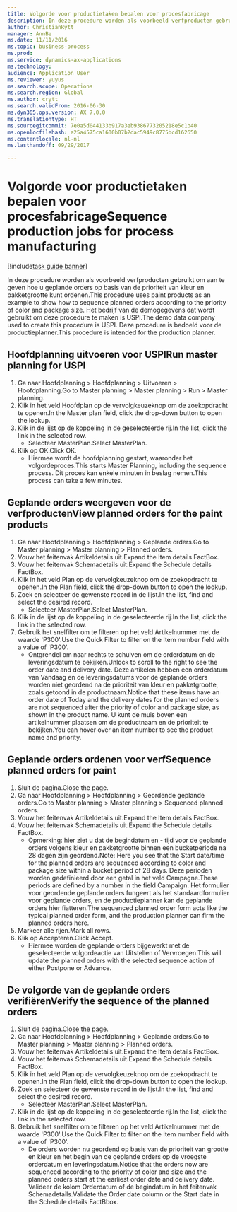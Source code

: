 ```yaml
--- 
title: Volgorde voor productietaken bepalen voor procesfabricage
description: In deze procedure worden als voorbeeld verfproducten gebruikt om aan te geven hoe u geplande orders op basis van de prioriteit van kleur en pakketgrootte kunt ordenen.
author: ChristianRytt
manager: AnnBe
ms.date: 11/11/2016
ms.topic: business-process
ms.prod: 
ms.service: dynamics-ax-applications
ms.technology: 
audience: Application User
ms.reviewer: yuyus
ms.search.scope: Operations
ms.search.region: Global
ms.author: crytt
ms.search.validFrom: 2016-06-30
ms.dyn365.ops.version: AX 7.0.0
ms.translationtype: HT
ms.sourcegitcommit: 7e0a5d044133b917a3eb9386773205218e5c1b40
ms.openlocfilehash: a25a4575ca1600b07b2dac5949c8775bcd162650
ms.contentlocale: nl-nl
ms.lasthandoff: 09/29/2017

---
```

# <a name="sequence-production-jobs-for-process-manufacturing"></a><span data-ttu-id="8d7df-103">Volgorde voor productietaken bepalen voor procesfabricage</span><span class="sxs-lookup"><span data-stu-id="8d7df-103">Sequence production jobs for process manufacturing</span></span>

[!include[task guide banner](../../includes/task-guide-banner.md)]

<span data-ttu-id="8d7df-104">In deze procedure worden als voorbeeld verfproducten gebruikt om aan te geven hoe u geplande orders op basis van de prioriteit van kleur en pakketgrootte kunt ordenen.</span><span class="sxs-lookup"><span data-stu-id="8d7df-104">This procedure uses paint products as an example to show how to sequence planned orders according to the priority of color and package size.</span></span> <span data-ttu-id="8d7df-105">Het bedrijf van de demogegevens dat wordt gebruikt om deze procedure te maken is USPI.</span><span class="sxs-lookup"><span data-stu-id="8d7df-105">The demo data company used to create this procedure is USPI.</span></span> <span data-ttu-id="8d7df-106">Deze procedure is bedoeld voor de productieplanner.</span><span class="sxs-lookup"><span data-stu-id="8d7df-106">This procedure is intended for the production planner.</span></span>


## <a name="run-master-planning-for-uspi"></a><span data-ttu-id="8d7df-107">Hoofdplanning uitvoeren voor USPI</span><span class="sxs-lookup"><span data-stu-id="8d7df-107">Run master planning for USPI</span></span>
1. <span data-ttu-id="8d7df-108">Ga naar Hoofdplanning > Hoofdplanning > Uitvoeren > Hoofdplanning.</span><span class="sxs-lookup"><span data-stu-id="8d7df-108">Go to Master planning > Master planning > Run > Master planning.</span></span>
2. <span data-ttu-id="8d7df-109">Klik in het veld Hoofdplan op de vervolgkeuzeknop om de zoekopdracht te openen.</span><span class="sxs-lookup"><span data-stu-id="8d7df-109">In the Master plan field, click the drop-down button to open the lookup.</span></span>
3. <span data-ttu-id="8d7df-110">Klik in de lijst op de koppeling in de geselecteerde rij.</span><span class="sxs-lookup"><span data-stu-id="8d7df-110">In the list, click the link in the selected row.</span></span>
    * <span data-ttu-id="8d7df-111">Selecteer MasterPlan.</span><span class="sxs-lookup"><span data-stu-id="8d7df-111">Select MasterPlan.</span></span>  
4. <span data-ttu-id="8d7df-112">Klik op OK.</span><span class="sxs-lookup"><span data-stu-id="8d7df-112">Click OK.</span></span>
    * <span data-ttu-id="8d7df-113">Hiermee wordt de hoofdplanning gestart, waaronder het volgordeproces.</span><span class="sxs-lookup"><span data-stu-id="8d7df-113">This starts Master Planning, including the sequence process.</span></span> <span data-ttu-id="8d7df-114">Dit proces kan enkele minuten in beslag nemen.</span><span class="sxs-lookup"><span data-stu-id="8d7df-114">This process can take a few minutes.</span></span>  

## <a name="view-planned-orders-for-the-paint-products"></a><span data-ttu-id="8d7df-115">Geplande orders weergeven voor de verfproducten</span><span class="sxs-lookup"><span data-stu-id="8d7df-115">View planned orders for the paint products</span></span>
1. <span data-ttu-id="8d7df-116">Ga naar Hoofdplanning > Hoofdplanning > Geplande orders.</span><span class="sxs-lookup"><span data-stu-id="8d7df-116">Go to Master planning > Master planning > Planned orders.</span></span>
2. <span data-ttu-id="8d7df-117">Vouw het feitenvak Artikeldetails uit.</span><span class="sxs-lookup"><span data-stu-id="8d7df-117">Expand the Item details FactBox.</span></span>
3. <span data-ttu-id="8d7df-118">Vouw het feitenvak Schemadetails uit.</span><span class="sxs-lookup"><span data-stu-id="8d7df-118">Expand the Schedule details FactBox.</span></span>
4. <span data-ttu-id="8d7df-119">Klik in het veld Plan op de vervolgkeuzeknop om de zoekopdracht te openen.</span><span class="sxs-lookup"><span data-stu-id="8d7df-119">In the Plan field, click the drop-down button to open the lookup.</span></span>
5. <span data-ttu-id="8d7df-120">Zoek en selecteer de gewenste record in de lijst.</span><span class="sxs-lookup"><span data-stu-id="8d7df-120">In the list, find and select the desired record.</span></span>
    * <span data-ttu-id="8d7df-121">Selecteer MasterPlan.</span><span class="sxs-lookup"><span data-stu-id="8d7df-121">Select MasterPlan.</span></span>  
6. <span data-ttu-id="8d7df-122">Klik in de lijst op de koppeling in de geselecteerde rij.</span><span class="sxs-lookup"><span data-stu-id="8d7df-122">In the list, click the link in the selected row.</span></span>
7. <span data-ttu-id="8d7df-123">Gebruik het snelfilter om te filteren op het veld Artikelnummer met de waarde 'P300'.</span><span class="sxs-lookup"><span data-stu-id="8d7df-123">Use the Quick Filter to filter on the Item number field with a value of 'P300'.</span></span>
    * <span data-ttu-id="8d7df-124">Ontgrendel om naar rechts te schuiven om de orderdatum en de leveringsdatum te bekijken.</span><span class="sxs-lookup"><span data-stu-id="8d7df-124">Unlock to scroll to the right to see the order date and delivery date.</span></span> <span data-ttu-id="8d7df-125">Deze artikelen hebben een orderdatum van Vandaag en de leveringsdatums voor de geplande orders worden niet geordend na de prioriteit van kleur en pakketgrootte, zoals getoond in de productnaam.</span><span class="sxs-lookup"><span data-stu-id="8d7df-125">Notice that these items have an order date of Today and the delivery dates for the planned orders are not sequenced after the priority of color and package size, as shown in the product name.</span></span> <span data-ttu-id="8d7df-126">U kunt de muis boven een artikelnummer plaatsen om de productnaam en de prioriteit te bekijken.</span><span class="sxs-lookup"><span data-stu-id="8d7df-126">You can hover over an item number to see the product name and priority.</span></span>  

## <a name="sequence-planned-orders-for-paint"></a><span data-ttu-id="8d7df-127">Geplande orders ordenen voor verf</span><span class="sxs-lookup"><span data-stu-id="8d7df-127">Sequence planned orders for paint</span></span>
1. <span data-ttu-id="8d7df-128">Sluit de pagina.</span><span class="sxs-lookup"><span data-stu-id="8d7df-128">Close the page.</span></span>
2. <span data-ttu-id="8d7df-129">Ga naar Hoofdplanning > Hoofdplanning > Geordende geplande orders.</span><span class="sxs-lookup"><span data-stu-id="8d7df-129">Go to Master planning > Master planning > Sequenced planned orders.</span></span>
3. <span data-ttu-id="8d7df-130">Vouw het feitenvak Artikeldetails uit.</span><span class="sxs-lookup"><span data-stu-id="8d7df-130">Expand the Item details FactBox.</span></span>
4. <span data-ttu-id="8d7df-131">Vouw het feitenvak Schemadetails uit.</span><span class="sxs-lookup"><span data-stu-id="8d7df-131">Expand the Schedule details FactBox.</span></span>
    * <span data-ttu-id="8d7df-132">Opmerking: hier ziet u dat de begindatum en - tijd voor de geplande orders volgens kleur en pakketgrootte binnen een bucketperiode na 28 dagen zijn geordend.</span><span class="sxs-lookup"><span data-stu-id="8d7df-132">Note: Here you see that the Start date/time for the planned orders are sequenced according to color and package size within a bucket period of 28 days.</span></span> <span data-ttu-id="8d7df-133">Deze perioden worden gedefinieerd door een getal in het veld Campagne.</span><span class="sxs-lookup"><span data-stu-id="8d7df-133">These periods are defined by a number in the field Campaign.</span></span> <span data-ttu-id="8d7df-134">Het formulier voor geordende geplande orders fungeert als het standaardformulier voor geplande orders, en de productieplanner kan de geplande orders hier fiatteren.</span><span class="sxs-lookup"><span data-stu-id="8d7df-134">The sequenced planned order form acts like the typical planned order form, and the production planner can firm the planned orders here.</span></span>  
5. <span data-ttu-id="8d7df-135">Markeer alle rijen.</span><span class="sxs-lookup"><span data-stu-id="8d7df-135">Mark all rows.</span></span>
6. <span data-ttu-id="8d7df-136">Klik op Accepteren.</span><span class="sxs-lookup"><span data-stu-id="8d7df-136">Click Accept.</span></span>
    * <span data-ttu-id="8d7df-137">Hiermee worden de geplande orders bijgewerkt met de geselecteerde volgordeactie van Uitstellen of Vervroegen.</span><span class="sxs-lookup"><span data-stu-id="8d7df-137">This will update the planned orders with the selected sequence action of either Postpone or Advance.</span></span>  

## <a name="verify-the-sequence-of-the-planned-orders"></a><span data-ttu-id="8d7df-138">De volgorde van de geplande orders verifiëren</span><span class="sxs-lookup"><span data-stu-id="8d7df-138">Verify the sequence of the planned orders</span></span>
1. <span data-ttu-id="8d7df-139">Sluit de pagina.</span><span class="sxs-lookup"><span data-stu-id="8d7df-139">Close the page.</span></span>
2. <span data-ttu-id="8d7df-140">Ga naar Hoofdplanning > Hoofdplanning > Geplande orders.</span><span class="sxs-lookup"><span data-stu-id="8d7df-140">Go to Master planning > Master planning > Planned orders.</span></span>
3. <span data-ttu-id="8d7df-141">Vouw het feitenvak Artikeldetails uit.</span><span class="sxs-lookup"><span data-stu-id="8d7df-141">Expand the Item details FactBox.</span></span>
4. <span data-ttu-id="8d7df-142">Vouw het feitenvak Schemadetails uit.</span><span class="sxs-lookup"><span data-stu-id="8d7df-142">Expand the Schedule details FactBox.</span></span>
5. <span data-ttu-id="8d7df-143">Klik in het veld Plan op de vervolgkeuzeknop om de zoekopdracht te openen.</span><span class="sxs-lookup"><span data-stu-id="8d7df-143">In the Plan field, click the drop-down button to open the lookup.</span></span>
6. <span data-ttu-id="8d7df-144">Zoek en selecteer de gewenste record in de lijst.</span><span class="sxs-lookup"><span data-stu-id="8d7df-144">In the list, find and select the desired record.</span></span>
    * <span data-ttu-id="8d7df-145">Selecteer MasterPlan.</span><span class="sxs-lookup"><span data-stu-id="8d7df-145">Select MasterPlan.</span></span>  
7. <span data-ttu-id="8d7df-146">Klik in de lijst op de koppeling in de geselecteerde rij.</span><span class="sxs-lookup"><span data-stu-id="8d7df-146">In the list, click the link in the selected row.</span></span>
8. <span data-ttu-id="8d7df-147">Gebruik het snelfilter om te filteren op het veld Artikelnummer met de waarde 'P300'.</span><span class="sxs-lookup"><span data-stu-id="8d7df-147">Use the Quick Filter to filter on the Item number field with a value of 'P300'.</span></span>
    * <span data-ttu-id="8d7df-148">De orders worden nu geordend op basis van de prioriteit van grootte en kleur en het begin van de geplande orders op de vroegste orderdatum en leveringsdatum.</span><span class="sxs-lookup"><span data-stu-id="8d7df-148">Notice that the orders now are sequenced according to the priority of color and size and the planned orders start at the earliest order date and delivery date.</span></span> <span data-ttu-id="8d7df-149">Valideer de kolom Orderdatum of de begindatum in het feitenvak Schemadetails.</span><span class="sxs-lookup"><span data-stu-id="8d7df-149">Validate the Order date column or the Start date in the Schedule details FactBbox.</span></span>  


